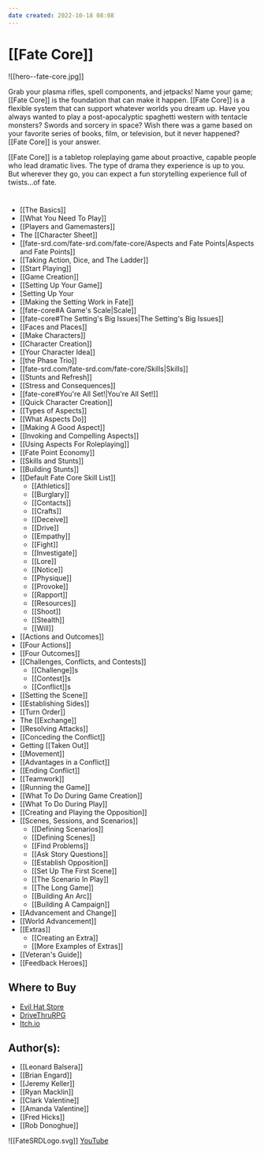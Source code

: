 ```yaml
---
date created: 2022-10-18 08:08
---
```


# [[Fate Core]]
![[hero--fate-core.jpg]]

Grab your plasma rifles, spell components, and jetpacks! Name your game; [[Fate Core]] is the foundation that can make it happen. [[Fate Core]] is a flexible system that can support whatever worlds you dream up. Have you always wanted to play a post-apocalyptic spaghetti western with tentacle monsters? Swords and sorcery in space? Wish there was a game based on your favorite series of books, film, or television, but it never happened? [[Fate Core]] is your answer.

[[Fate Core]] is a tabletop roleplaying game about proactive, capable people who lead dramatic lives. The type of drama they experience is up to you. But wherever they go, you can expect a fun storytelling experience full of twists...of fate.

# 
- [[The Basics]]
- [[What You Need To Play]]
- [[Players and Gamemasters]]
- The [[Character Sheet]]
- [[fate-srd.com/fate-srd.com/fate-core/Aspects and Fate Points|Aspects and Fate Points]]
- [[Taking Action, Dice, and The Ladder]]
- [[Start Playing]]
- [[Game Creation]]
- [[Setting Up Your Game]]
- [Setting Up Your
- [[Making the Setting Work in Fate]]
- [[fate-core#A Game's Scale|Scale]]
- [[fate-core#The Setting's Big Issues|The Setting's Big Issues]]
- [[Faces and Places]]
- [[Make Characters]]
- [[Character Creation]]
- [[Your Character Idea]]
- [[the Phase Trio]]
- [[fate-srd.com/fate-srd.com/fate-core/Skills|Skills]]
- [[Stunts and Refresh]]
- [[Stress and Consequences]]
- [[fate-core#You're All Set!|You're All Set!]]
- [[Quick Character Creation]]
- [[Types of Aspects]]
- [[What Aspects Do]]
- [[Making A Good Aspect]]
- [[Invoking and Compelling Aspects]]
- [[Using Aspects For Roleplaying]]
- [[Fate Point Economy]]
- [[Skills and Stunts]]
- [[Building Stunts]]
- [[Default Fate Core Skill List]]
	- [[Athletics]]
	- [[Burglary]]
	- [[Contacts]]
	- [[Crafts]]
	- [[Deceive]]
	- [[Drive]]
	- [[Empathy]]
	- [[Fight]]
	- [[Investigate]]
	- [[Lore]]
	- [[Notice]]
	- [[Physique]]
	- [[Provoke]]
	- [[Rapport]]
	- [[Resources]]
	- [[Shoot]]
	- [[Stealth]]
	- [[Will]]
- [[Actions and Outcomes]]
- [[Four Actions]]
- [[Four Outcomes]]
- [[Challenges, Conflicts, and Contests]]
	- [[Challenge]]s
	- [[Contest]]s
	- [[Conflict]]s
- [[Setting the Scene]]
- [[Establishing Sides]]
- [[Turn Order]]
- The [[Exchange]]
- [[Resolving Attacks]]
- [[Conceding the Conflict]]
- Getting [[Taken Out]]
- [[Movement]]
- [[Advantages in a Conflict]]
- [[Ending Conflict]]
- [[Teamwork]]
- [[Running the Game]]
- [[What To Do During Game Creation]]
- [[What To Do During Play]]
- [[Creating and Playing the Opposition]]
- [[Scenes, Sessions, and Scenarios]]
	- [[Defining Scenarios]]
	- [[Defining Scenes]]
	- [[Find Problems]]
	- [[Ask Story Questions]]
	- [[Establish Opposition]]
	- [[Set Up The First Scene]]
	- [[The Scenario In Play]]
	- [[The Long Game]]
	- [[Building An Arc]]
	- [[Building A Campaign]]
- [[Advancement and Change]]
- [[World Advancement]]
- [[Extras]]
	- [[Creating an Extra]]
	- [[More Examples of Extras]]
- [[Veteran's Guide]]
- [[Feedback Heroes]]

## Where to Buy

- [Evil Hat Store](https://www.evilhat.com/store/index.php?main_page=advanced_search_result&keyword=fate+core&categories_id=&inc_subcat=1&manufacturers_id=&pfrom=&pto=&dfrom=&dto=&x=29&y=13)
- [DriveThruRPG](https://www.drivethrurpg.com/product/114903/Fate-Core-System?affiliate_id=144937)
- [Itch.io](https://evilhat.itch.io/fate-core)

## Author(s):

- [[Leonard Balsera]]
- [[Brian Engard]]
- [[Jeremy Keller]]
- [[Ryan Macklin]]
- [[Clark Valentine]]
- [[Amanda Valentine]]
- [[Fred Hicks]]
- [[Rob Donoghue]]

![[FateSRDLogo.svg]] [YouTube](https://www.youtube.com/FateSRD.html)
